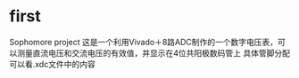 # first
Sophomore project
这是一个利用Vivado＋8路ADC制作的一个数字电压表，可以测量直流电压和交流电压的有效值，并显示在4位共阳极数码管上
具体管脚分配可以看.xdc文件中的内容
